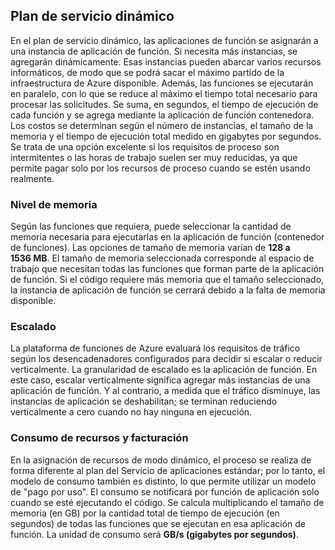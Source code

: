 ## Plan de servicio dinámico

En el plan de servicio dinámico, las aplicaciones de función se asignarán a una instancia de aplicación de función. Si necesita más instancias, se agregarán dinámicamente. Esas instancias pueden abarcar varios recursos informáticos, de modo que se podrá sacar el máximo partido de la infraestructura de Azure disponible. Además, las funciones se ejecutarán en paralelo, con lo que se reduce al máximo el tiempo total necesario para procesar las solicitudes. Se suma, en segundos, el tiempo de ejecución de cada función y se agrega mediante la aplicación de función contenedora. Los costos se determinan según el número de instancias, el tamaño de la memoria y el tiempo de ejecución total medido en gigabytes por segundos. Se trata de una opción excelente si los requisitos de proceso son intermitentes o las horas de trabajo suelen ser muy reducidas, ya que permite pagar solo por los recursos de proceso cuando se estén usando realmente.

### Nivel de memoria

Según las funciones que requiera, puede seleccionar la cantidad de memoria necesaria para ejecutarlas en la aplicación de función (contenedor de funciones). Las opciones de tamaño de memoria varían de **128 a 1536 MB**. El tamaño de memoria seleccionada corresponde al espacio de trabajo que necesitan todas las funciones que forman parte de la aplicación de función. Si el código requiere más memoria que el tamaño seleccionado, la instancia de aplicación de función se cerrará debido a la falta de memoria disponible.

### Escalado

La plataforma de funciones de Azure evaluará los requisitos de tráfico según los desencadenadores configurados para decidir si escalar o reducir verticalmente. La granularidad de escalado es la aplicación de función. En este caso, escalar verticalmente significa agregar más instancias de una aplicación de función. Y al contrario, a medida que el tráfico disminuye, las instancias de aplicación se deshabilitan; se terminan reduciendo verticalmente a cero cuando no hay ninguna en ejecución.

### Consumo de recursos y facturación

En la asignación de recursos de modo dinámico, el proceso se realiza de forma diferente al plan del Servicio de aplicaciones estándar; por lo tanto, el modelo de consumo también es distinto, lo que permite utilizar un modelo de "pago por uso". El consumo se notificará por función de aplicación solo cuando se esté ejecutando el código. Se calcula multiplicando el tamaño de memoria (en GB) por la cantidad total de tiempo de ejecución (en segundos) de todas las funciones que se ejecutan en esa aplicación de función. La unidad de consumo será **GB/s (gigabytes por segundos)**.

<!---HONumber=AcomDC_0406_2016-->